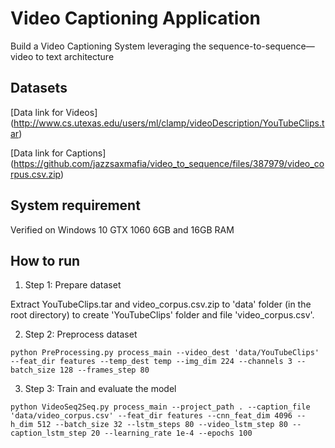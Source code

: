 # Video Captioning Application
Build a Video Captioning System leveraging the sequence-to-sequence—video to text architecture

## Datasets
[Data link for Videos] (http://www.cs.utexas.edu/users/ml/clamp/videoDescription/YouTubeClips.tar)

[Data link for Captions] (https://github.com/jazzsaxmafia/video_to_sequence/files/387979/video_corpus.csv.zip)

## System requirement
Verified on Windows 10 GTX 1060 6GB and 16GB RAM

## How to run
1. Step 1: Prepare dataset

Extract YouTubeClips.tar and video_corpus.csv.zip to 'data' folder (in the root directory) to create 'YouTubeClips' folder and file 'video_corpus.csv'.

2. Step 2: Preprocess dataset

```
python PreProcessing.py process_main --video_dest 'data/YouTubeClips' --feat_dir features --temp_dest temp --img_dim 224 --channels 3 --batch_size 128 --frames_step 80
```

3. Step 3: Train and evaluate the model

```
python VideoSeq2Seq.py process_main --project_path . --caption_file 'data/video_corpus.csv' --feat_dir features --cnn_feat_dim 4096 --h_dim 512 --batch_size 32 --lstm_steps 80 --video_lstm_step 80 --caption_lstm_step 20 --learning_rate 1e-4 --epochs 100
```